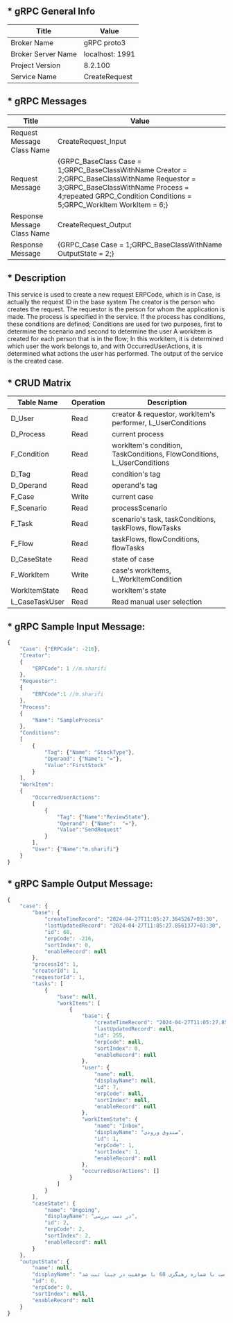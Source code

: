 ## * gRPC General Info

| Title               | Value           |
| ---                 | ---             |
| Broker Name         | gRPC proto3     |
| Broker Server Name  | localhost: 1991 |
| Project Version     | 8.2.100         |
| Service Name        | CreateRequest   |

 
## * gRPC Messages
     
| Title | Value |
| --- | --- |
| Request Message Class Name  | CreateRequest_Input |
| Request Message             | {GRPC_BaseClass Case = 1;GRPC_BaseClassWithName Creator = 2;GRPC_BaseClassWithName Requestor = 3;GRPC_BaseClassWithName Process = 4;repeated GRPC_Condition Conditions = 5;GRPC_WorkItem WorkItem = 6;} |
| Response Message Class Name | CreateRequest_Output|
| Response Message            | {GRPC_Case Case = 1;GRPC_BaseClassWithName OutputState = 2;} |

## * Description

This service is used to create a new request
ERPCode, which is in Case, is actually the request ID in the base system
The creator is the person who creates the request.
The requestor is the person for whom the application is made.
The process is specified in the service.
If the process has conditions, these conditions are defined; Conditions are used for two purposes, first to determine the scenario and second to determine the user
A workitem is created for each person that is in the flow; In this workitem, it is determined which user the work belongs to, and with OccurredUserActions, it is determined what actions the user has performed.
The output of the service is the created case.

## * CRUD Matrix
     
| Table Name     | Operation | Description                                                            |
| ---            | ---       | ---                                                                    |
| D_User         | Read      | creator & requestor, workItem's performer, L_UserConditions            |
| D_Process      | Read      | current process                                                        |
| F_Condition    | Read      | workItem's condition, TaskConditions, FlowConditions, L_UserConditions |
| D_Tag          | Read      | condition's tag                                                        |
| D_Operand      | Read      | operand's tag                                                          |
| F_Case         | Write     | current case                                                           |
| F_Scenario     | Read      | processScenario                                                        |
| F_Task         | Read      | scenario's task, taskConditions, taskFlows, flowTasks                  |
| F_Flow         | Read      | taskFlows, flowConditions, flowTasks                                   |
| D_CaseState    | Read      | state of case                                                          |
| F_WorkItem     | Write     | case's workItems, L_WorkItemCondition                                  |
| WorkItemState  | Read      | workItem's state                                                       |
| L_CaseTaskUser | Read      | Read manual user selection                                             |


## * gRPC Sample Input Message:

```javascript
{    
    "Case": {"ERPCode": -216},
    "Creator":
    {
        "ERPCode": 1 //m.sharifi
    },
    "Requestor": 
    {
        "ERPCode":1 //m.sharifi
    },
    "Process": 
    {
        "Name": "SampleProcess"
    },
    "Conditions":
    [
        {
            "Tag": {"Name": "StockType"},
            "Operand": {"Name": "="},
            "Value":"FirstStock"
        }
    ],
    "WorkItem":
    {
        "OccurredUserActions":
        [
            {
                "Tag": {"Name":"ReviewState"},
                "Operand": {"Name":  "="},
                "Value":"SendRequest"
            }
        ],
        "User": {"Name":"m.sharifi"}
    }
}
```

## * gRPC Sample Output Message:
```javascript
{
    "case": {
        "base": {
            "createTimeRecord": "2024-04-27T11:05:27.3645267+03:30",
            "lastUpdatedRecord": "2024-04-27T11:05:27.8561377+03:30",
            "id": 68,
            "erpCode": -216,
            "sortIndex": 0,
            "enableRecord": null
        },
        "processId": 1,
        "creatorId": 1,
        "requestorId": 1,
        "tasks": [
            {
                "base": null,
                "workItems": [
                    {
                        "base": {
                            "createTimeRecord": "2024-04-27T11:05:27.8534311+03:30",
                            "lastUpdatedRecord": null,
                            "id": 255,
                            "erpCode": null,
                            "sortIndex": 0,
                            "enableRecord": null
                        },
                        "user": {
                            "name": null,
                            "displayName": null,
                            "id": 7,
                            "erpCode": null,
                            "sortIndex": null,
                            "enableRecord": null
                        },
                        "workItemState": {
                            "name": "Inbox",
                            "displayName": "صندوق ورودی",
                            "id": 1,
                            "erpCode": 1,
                            "sortIndex": 1,
                            "enableRecord": null
                        },
                        "occurredUserActions": []
                    }
                ]
            }
        ],
        "caseState": {
            "name": "Ongoing",
            "displayName": "در دست بررسی",
            "id": 2,
            "erpCode": 2,
            "sortIndex": 2,
            "enableRecord": null
        }
    },
    "outputState": {
        "name": null,
        "displayName": "درخواست با شماره رهیگری 68 با موفقیت در چیتا ثبت شد",
        "id": 0,
        "erpCode": 0,
        "sortIndex": null,
        "enableRecord": null
    }
}
```